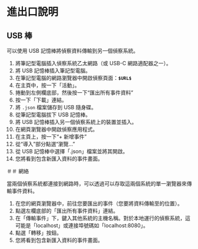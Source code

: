 進出口說明
=========================

## USB 棒

可以使用 USB 記憶棒將偵察資料傳輸到另一個偵察系統。

1. 將筆記型電腦插入偵察系統乙太網路（或 USB-C 網路適配器之一）。
2. 將 USB 記憶棒插入筆記型電腦。
3. 在筆記型電腦的網路瀏覽器中開啟偵察頁面：**`$URL$`**
4. 在主頁中，按一下「活動」。
5. 捲動到左側欄底部，然後按一下“匯出所有事件資料”
6. 按一下「下載」連結。
7. 將 `.json` 檔案儲存到 USB 隨身碟。
8. 從筆記型電腦拔下 USB 記憶棒。
9. 將 USB 記憶棒插入另一個偵察系統上的裝置並插入。
10. 在網頁瀏覽器中開啟偵察應用程式。
11. 在主頁上，按一下“+ 新增事件”
12. 從“導入”部分點選“瀏覽...”
13. 從 USB 記憶棒中選擇「.json」檔案並將其開啟。
14. 您將看到包含新匯入資料的事件畫面。

＃＃ 網絡

當兩個偵察系統都連接到網路時，可以透過可以存取這兩個系統的單一瀏覽器來傳輸事件資料。

1. 在您的網頁瀏覽器中，前往您要匯出的事件（您要將資料傳輸至的位置）。
2. 點選左欄底部的「匯出所有事件資料」連結。
3. 在「傳輸事件」下，鍵入其他系統的主機名稱。對於本地運行的偵察系統，這可能是「localhost」或連接埠號碼如「localhost:8080」。
4. 點選「轉移」按鈕。
5. 您將看到包含新匯入資料的事件畫面。
